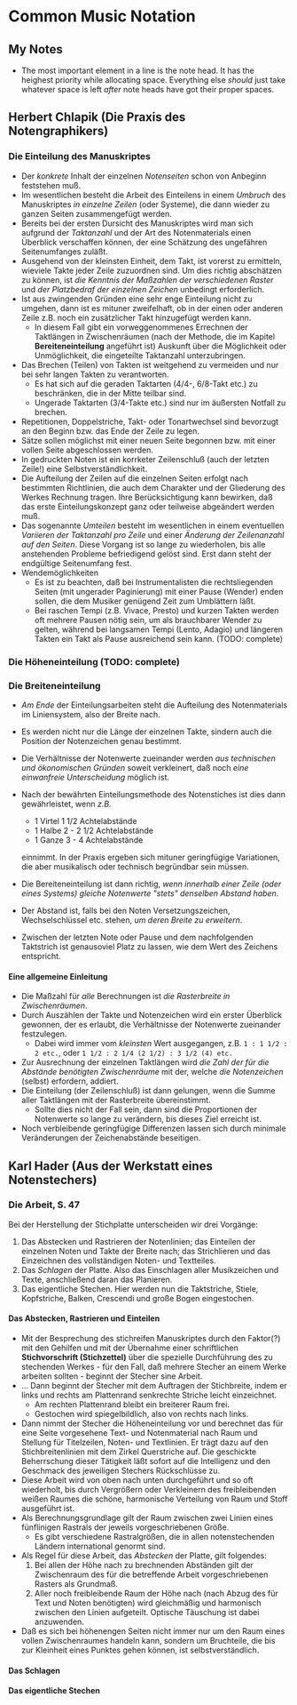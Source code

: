# Common Music Notation
## My Notes
- The most important element in a line is the note head. It has the heighest priority while allocating space. Everything else _should_ just take whatever space is left _after_ note heads have got their proper spaces. 

## Herbert Chlapik (Die Praxis des Notengraphikers)
### Die Einteilung des Manuskriptes
* Der _konkrete_ Inhalt der einzelnen _Notenseiten_ schon von Anbeginn feststehen muß.
* Im wesentlichen besteht die Arbeit des Einteilens in einem _Umbruch_ des Manuskriptes _in einzelne Zeilen_ (oder Systeme), die dann wieder zu ganzen Seiten zusammengefügt werden.
* Bereits bei der ersten Dursicht des Manuskriptes wird man sich aufgrund der _Taktanzahl_ und der Art des Notenmaterials einen Überblick verschaffen können, der eine Schätzung des ungefähren Seitenumfanges zuläßt.
* Ausgehend von der kleinsten Einheit, dem Takt, ist vorerst zu ermitteln, wieviele Takte jeder Zeile zuzuordnen sind. Um dies richtig abschätzen zu können, ist _die Kenntnis der Maßzahlen der verschiedenen Raster_ und _der Platzbedraf der einzelnen Zeichen_ unbedingt erforderlich. 
* Ist aus zwingenden Gründen eine sehr enge Einteilung nicht zu umgehen, dann ist es mituner zweifelhaft, ob in der einen oder anderen Zeile z.B. noch ein zusätzlicher Takt hinzugefügt werden kann.
  * In diesem Fall gibt ein vorweggenommenes Errechnen der Taktlängen in Zwischenräumen (nach der Methode, die im Kapitel **Bereiteneinteilung** angeführt ist) Auskunft über die Möglichkeit oder Unmöglichkeit, die eingeteilte Taktanzahl unterzubringen.
* Das Brechen (Teilen) von Takten ist weitgehend zu vermeiden und nur bei sehr langen Takten zu verantworten.
  * Es hat sich auf die geraden Taktarten (4/4-, 6/8-Takt etc.) zu beschränken, die in der Mitte teilbar sind.
  * Ungerade Taktarten (3/4-Takte etc.) sind nur im äußersten Notfall zu brechen.
* Repetitionen, Doppelstriche, Takt- oder Tonartwechsel sind bevorzugt an den Beginn bzw. das Ende der Zeile zu legen.
* Sätze sollen möglichst mit einer neuen Seite begonnen bzw. mit einer vollen Seite abgeschlossen werden.
* In gedruckten Noten ist ein korrketer Zeilenschluß (auch der letzten Zeile!) eine Selbstverständlichkeit.
* Die Aufteilung der Zeilen auf die einzelnen Seiten erfolgt nach bestimmten Richtlinien, die auch dem Charakter und der Gliederung des Werkes Rechnung tragen. Ihre Berücksichtigung kann bewirken, daß das erste Einteilungskonzept ganz oder teilweise abgeändert werden muß.
* Das sogenannte _Umteilen_ besteht im wesentlichen in einem eventuellen _Variieren der Taktanzahl pro Zeile_ und einer _Änderung der Zeilenanzahl auf den Seiten_. Diese Vorgang ist so lange zu wiederholen, bis alle anstehenden Probleme befriedigend gelöst sind. Erst dann steht der endgültige Seitenumfang fest.
* Wendemöglichkeiten
  * Es ist zu beachten, daß bei Instrumentalisten die rechtsliegenden Seiten (mit ungerader Paginierung) mit einer Pause (Wender) enden sollen, die dem Musiker genügend Zeit zum Umblättern läßt.
  * Bei raschen Tempi (z.B. Vivace, Presto) und kurzen Takten werden oft mehrere Pausen nötig sein, um als brauchbarer Wender zu gelten, während bei langsamen Tempi (Lento, Adagio) und längeren Takten ein Takt als Pause ausreichend sein kann. (TODO: complete)
  
### Die Höheneinteilung (TODO: complete)
### Die Breiteneinteilung
* _Am Ende_ der Einteilungsarbeiten steht die Aufteilung des Notenmaterials im Liniensystem, also der Breite nach.
* Es werden nicht nur die Länge der einzelnen Takte, sindern auch die Position der Notenzeichen genau bestimmt.
* Die Verhältnisse der Notenwerte zueinander werden _aus technischen und ökonomischen Gründen_ soweit verkleinert, daß noch _eine einwanfreie Unterscheidung_ möglich ist.
* Nach der bewährten Einteilungsmethode des Notenstiches ist dies dann gewährleistet, wenn _z.B._
  * 1 Virtel 1 1/2 Achtelabstände
  * 1 Halbe 2 - 2 1/2 Achtelabstände
  * 1 Ganze 3 - 4 Achtelabstände
  
  einnimmt. In der Praxis ergeben sich mituner geringfügige Variationen, die aber musikalisch oder technisch begründbar sein müssen.
* Die Bereiteneinteilung ist dann richtig, _wenn innerhalb einer Zeile (oder eines Systems) gleiche Notenwerte 
"stets" denselben Abstand haben_.
* Der Abstand ist, falls bei den Noten Versetzungszeichen, Wechselschlüssel etc. stehen, _um deren Breite zu erweitern_.
* Zwischen der letzten Note oder Pause und dem nachfolgenden Taktstrich ist genausoviel Platz zu lassen, wie dem Wert des Zeichens entspricht.

#### Eine allgemeine Einleitung
* Die Maßzahl für _alle_ Berechnungen ist _die Rasterbreite in Zwischenräumen_.
* Durch Auszählen der Takte und Notenzeichen wird ein erster Überblick gewonnen, der es erlaubt, die Verhältnisse der Notenwerte zueinander festzulegen.
  * Dabei wird immer vom _kleinsten_ Wert ausgegangen, z.B. `1 : 1 1/2 : 2 etc.`, oder `1 1/2 : 2 1/4 (2 1/2) : 3 1/2 (4) etc.`
* Zur Ausrechnung der einzelnen Taktlängen wird _die Zahl der für die Abstände benötigten Zwischenräume_ mit der, welche _die Notenzeichen_ (selbst) erfordern, addiert.
* Die Einteilung (der Zeilenschluß) ist dann gelungen, wenn die Summe aller Taktlängen mit der Rasterbreite übereinstimmt.
  * Sollte dies nicht der Fall sein, dann sind die Proportionen der Notenwerte so lange zu verändern, bis dieses Ziel erreicht ist.
* Noch verbleibende geringfügige Differenzen lassen sich durch minimale Veränderungen der Zeichenabstände beseitigen.

## Karl Hader (Aus der Werkstatt eines Notenstechers)
### Die Arbeit, S. 47
Bei der Herstellung der Stichplatte unterscheiden wir drei Vorgänge:
1. Das Abstecken und Rastrieren der Notenlinien; das Einteilen der einzelnen Noten und Takte der Breite nach; das Strichlieren und das Einzeichnen des vollständigen Noten- und Textteiles. 
2. Das _Schlagen_ der Platte. Also das Einschlagen aller Musikzeichen und Texte, anschließend daran das Planieren.
3. Das eigentliche Stechen. Hier werden nun die Taktstriche, Stiele, Kopfstriche, Balken, Crescendi und große Bogen eingestochen.
#### Das Abstecken, Rastrieren und Einteilen
- Mit der Besprechung des stichreifen Manuskriptes durch den Faktor(?) mit den Gehilfen und mit der Übernahme einer schriftlichen **Stichvorschrift (Stichzettel)** über die spezielle Durchführung des zu stechenden Werkes - für den Fall, daß mehrere Stecher an einem Werke arbeiten sollten - beginnt der Stecher sine Arbeit.
- ... Dann beginnt der Stecher mit dem Auftragen der Stichbreite, indem er links und rechts am Plattenrand senkrechte Striche leicht einzeichnet.
  - Am rechten Plattenrand bleibt ein breiterer Raum frei.
  - Gestochen wird spiegelbildlich, also von rechts nach links.
- Dann nimmt der Stecher die Höheneinteilung vor und berechnet das für eine Seite vorgesehene Text- und Notenmaterial nach Raum und Stellung für Titelzeilen, Noten- und Textlinien. Er trägt dazu auf den Stichbreitenlinien mit dem Zirkel Querstriche auf. Die geschickte Beherrschung dieser Tätigkeit läßt sofort auf die Intelligenz und den Geschmack des jeweiligen Stechers Rückschlüsse zu.
- Diese Arbeit wird von oben nach unten durchgeführt und so oft wiederholt, bis durch Vergrößern oder Verkleinern des freibleibenden weißen Raumes die schöne, harmonische Verteilung von Raum und Stoff ausgeführt ist.
- Als Berechnungsgrundlage gilt der Raum zwischen zwei Linien eines fünflinigen Rastrals der jeweils vorgeschriebenen Größe.
  - Es gibt verschiedene Rastralgrößen, die in allen notenstechenden Ländern international genormt sind.
- Als Regel für diese Arbeit, das _Abstecken_ der Platte, gilt folgendes:
  1. Bei allen der Höhe nach zu brechnenden Abständen gilt der Zwischenraum des für die betreffende Arbeit vorgeschriebenen Rasters als Grundmaß.
  2. Aller noch freibleibende Raum der Höhe nach (nach Abzug des für Text und Noten benötigten) wird gleichmäßig und harmonisch zwischen den Linien aufgeteilt. Optische Täuschung ist dabei anzuwenden.
- Daß es sich bei höhenengen Seiten nicht immer nur um den Raum eines vollen Zwischenraumes handeln kann, sondern um Bruchteile, die bis zur Kleinheit eines Punktes gehen können, ist selbstverständlich.
#### Das Schlagen
#### Das eigentliche Stechen
